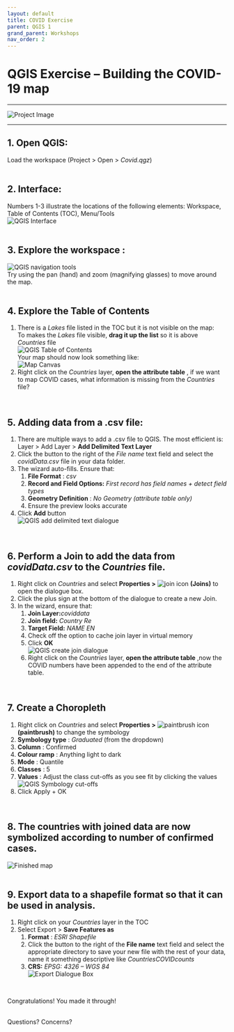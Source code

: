 ```yaml
---
layout: default
title: COVID Exercise
parent: QGIS 1
grand_parent: Workshops
nav_order: 2
---
```


# QGIS Exercise – Building the COVID-19 map

---

![Project Image](img/qdemo.PNG)

---

## 1. **Open** QGIS:  
Load the workspace (Project \> Open \> _Covid.qgz_)  
<br>

## 2. **Interface:**  
 Numbers 1-3 illustrate the locations of the following elements: Workspace, Table of Contents (TOC), Menu/Tools  
![QGIS Interface](img/qinterface.png)  
<br>

## 3. Explore the **workspace** :  
![QGIS navigation tools](img/qnavigationtools.png)  
Try using the pan (hand) and zoom (magnifying glasses) to move around the map.  
<br>

## 4. Explore the **Table of Contents**  
1. There is a *Lakes* file listed in the TOC but it is not visible on the map:  
	To makes the *Lakes* file visible, **drag it up the list** so it is above *Countries* file  
	![QGIS Table of Contents](img/qtoc.PNG)  
	Your map should now look something like:  
	![Map Canvas](img/qmapcanvas.png)  
2. Right click on the *Countries* layer, **open the attribute table** , if we want to map COVID cases, what information is missing from the *Countries* file?  
<br>

## 5. Adding data from a .csv file:  
1. There are multiple ways to add a .csv file to QGIS. The most efficient is:  
	Layer \> Add Layer \> **Add Delimited Text Layer**  
2. Click the button to the right of the _File name_ text field and select the _covidData.csv_ file in your data folder.  
3. The wizard auto-fills. Ensure that:  
	1. **File Format** : _csv_  
	2. **Record and Field Options:** _First record has field names + detect field types_  
	3. **Geometry Definition** : _No Geometry (attribute table only)_  
	4. Ensure the preview looks accurate     
4. Click **Add** button  
	![QGIS add delimited text dialogue](img/qadddialogue.PNG)  
<br>

## 6. Perform a **Join** to add the data from *covidData.csv* to the *Countries* file.  
1. Right click on _Countries_ and select **Properties \>** ![join icon](img/joinsicon.PNG) **(Joins)** to open the dialogue box.  
2. Click the plus sign at the bottom of the dialogue to create a new Join.   
2. In the wizard, ensure that:  
	1. **Join Layer:**_coviddata_  
	2. **Join field:** _Country Re_  
	3. **Target Field:** _NAME EN_  
	4. Check off the option to cache join layer in virtual memory  
	5. Click **OK**  
	![QGIS create join dialogue](img/qjoindialogue.PNG)  
	6. Right click on the *Countries* layer, **open the attribute table** ,now the COVID numbers have been appended to the end of the attribute table.  
<br>

## 7. Create a Choropleth  
1. Right click on _Countries_ and select **Properties \>** ![paintbrush icon](img/symbologyicon.png) **(paintbrush)** to change the symbology  
2. **Symbology type** : _Graduated_ (from the dropdown)  
3. **Column** : Confirmed  
4. **Colour ramp** : Anything light to dark  
5. **Mode** : Quantile  
6. **Classes** : 5  
7. **Values** : Adjust the class cut-offs as you see fit by clicking the values  
![QGIS Symbology cut-offs](img/qclasscutoffs.png)  
8. Click Apply + OK  
<br>

## 8. The countries with joined data are now symbolized according to number of confirmed cases.  
![Finished map](img/qfinalproduct.png)  
<br>

## 9. Export data to a shapefile format so that it can be used in analysis.  
1. Right click on your _Countries_ layer in the TOC  
2. Select Export \> **Save Features as**  
	1. **Format** : _ESRI Shapefile_  
	2. Click the button to the right of the **File name** text field and select the appropriate directory to save your new file with the rest of your data, name it something descriptive like _CountriesCOVIDcounts_  
	3. **CRS:** _EPSG: 4326 – WGS 84_  
![Export Dialogue Box](img/qexportdialogue.png)  
<br>

Congratulations! You made it through!  
<br>

Questions? Concerns?  
